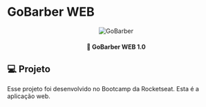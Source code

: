 # GoBarber WEB

<div align="center">
  <img alt="GoBarber" title="#delicinha" src="https://user-images.githubusercontent.com/19844596/160868902-2def3506-5abb-4b99-9ea5-4d8dbfcffc8e.png" />
</div>

<h4 align="center">
  🚀 GoBarber WEB 1.0
</h4>

## 💻 Projeto

Esse projeto foi desenvolvido no Bootcamp da Rocketseat. Esta é a aplicação web.
